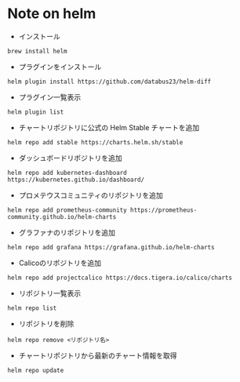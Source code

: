 # Note on helm
- インストール
```
brew install helm
```

- プラグインをインストール
```
helm plugin install https://github.com/databus23/helm-diff
```

- プラグイン一覧表示
```
helm plugin list
```

- チャートリポジトリに公式の Helm Stable チャートを追加
```
helm repo add stable https://charts.helm.sh/stable
```

- ダッシュボードリポジトリを追加
```
helm repo add kubernetes-dashboard https://kubernetes.github.io/dashboard/
```

- プロメテウスコミュニティのリポジトリを追加
```
helm repo add prometheus-community https://prometheus-community.github.io/helm-charts
```

- グラファナのリポジトリを追加
```
helm repo add grafana https://grafana.github.io/helm-charts
```

- Calicoのリポジトリを追加
```
helm repo add projectcalico https://docs.tigera.io/calico/charts

```

- リポジトリ一覧表示
```
helm repo list
```

- リポジトリを削除
```
helm repo remove <リポジトリ名>
```

- チャートリポジトリから最新のチャート情報を取得
```
helm repo update 
```
